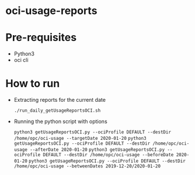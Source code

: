 # oci-usage-reports

# Pre-requisites
- Python3
- oci cli

# How to run
- Extracting reports for the current date

    `./run_daily_getUsageReportsOCI.sh`

- Running the python script with options

    `python3 getUsageReportsOCI.py --ociProfile DEFAULT --destDir /home/opc/oci-usage --targetDate 2020-01-20`
    `python3 getUsageReportsOCI.py --ociProfile DEFAULT --destDir /home/opc/oci-usage --afterDate 2020-01-20`
    `python3 getUsageReportsOCI.py --ociProfile DEFAULT --destDir /home/opc/oci-usage --beforeDate 2020-01-20`
    `python3 getUsageReportsOCI.py --ociProfile DEFAULT --destDir /home/opc/oci-usage --betweenDates 2019-12-20/2020-01-20`
